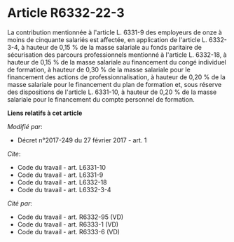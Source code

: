 # Article R6332-22-3

La contribution mentionnée à l'article L. 6331-9 des employeurs de onze à moins de cinquante salariés est affectée, en
application de l'article L. 6332-3-4, à hauteur de 0,15 % de la masse salariale au fonds paritaire de sécurisation des
parcours professionnels mentionné à l'article L. 6332-18, à hauteur de 0,15 % de la masse salariale au financement du congé
individuel de formation, à hauteur de 0,30 % de la masse salariale pour le financement des actions de professionnalisation, à
hauteur de 0,20 % de la masse salariale pour le financement du plan de formation et, sous réserve des dispositions de
l'article L. 6331-10, à hauteur de 0,20 % de la masse salariale pour le financement du compte personnel de formation.

**Liens relatifs à cet article**

_Modifié par_:

  - Décret n°2017-249 du 27 février 2017 - art. 1

_Cite_:

  - Code du travail - art. L6331-10
  - Code du travail - art. L6331-9
  - Code du travail - art. L6332-18
  - Code du travail - art. L6332-3-4

_Cité par_:

  - Code du travail - art. R6332-95 (VD)
  - Code du travail - art. R6333-1 (VD)
  - Code du travail - art. R6333-6 (VD)
